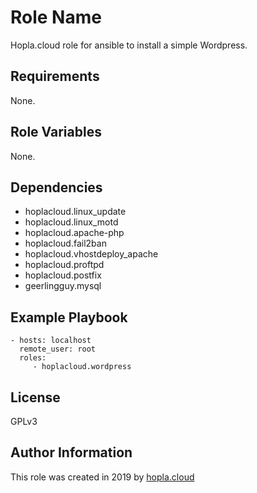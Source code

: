 Role Name
=========

Hopla.cloud role for ansible to install a simple Wordpress.

Requirements
------------

None.

Role Variables
--------------

None.


Dependencies
------------

- hoplacloud.linux_update
- hoplacloud.linux_motd
- hoplacloud.apache-php
- hoplacloud.fail2ban
- hoplacloud.vhostdeploy_apache
- hoplacloud.proftpd
- hoplacloud.postfix
- geerlingguy.mysql


Example Playbook
----------------

    - hosts: localhost
      remote_user: root
      roles:
         - hoplacloud.wordpress

License
-------

GPLv3

Author Information
------------------

This role was created in 2019 by [hopla.cloud](https://hopla.cloud)
